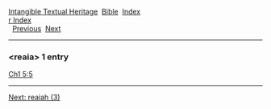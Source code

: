 [Intangible Textual Heritage](../../index)  [Bible](../index) 
[Index](index)   
[r Index](_r_)  
  [Previous](c09176)  [Next](c09178) 

------------------------------------------------------------------------

### &lt;reaia&gt; 1 entry

[Ch1 5:5](../kjv/ch1005.htm#005)  

------------------------------------------------------------------------

[Next: reaiah (3)](c09178)
